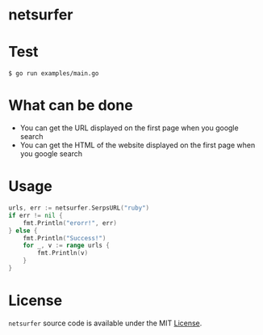 # netsurfer

# Test

```
$ go run examples/main.go
```

# What can be done

- You can get the URL displayed on the first page when you google search
- You can get the HTML of the website displayed on the first page when you google search

# Usage

```go
urls, err := netsurfer.SerpsURL("ruby")
if err != nil {
	fmt.Println("erorr!", err)
} else {
	fmt.Println("Success!")
	for _, v := range urls {
		fmt.Println(v)
	}
}
```

# License

`netsurfer` source code is available under the MIT [License](https://github.com/ryonakao/netsurfer/blob/master/LICENSE).